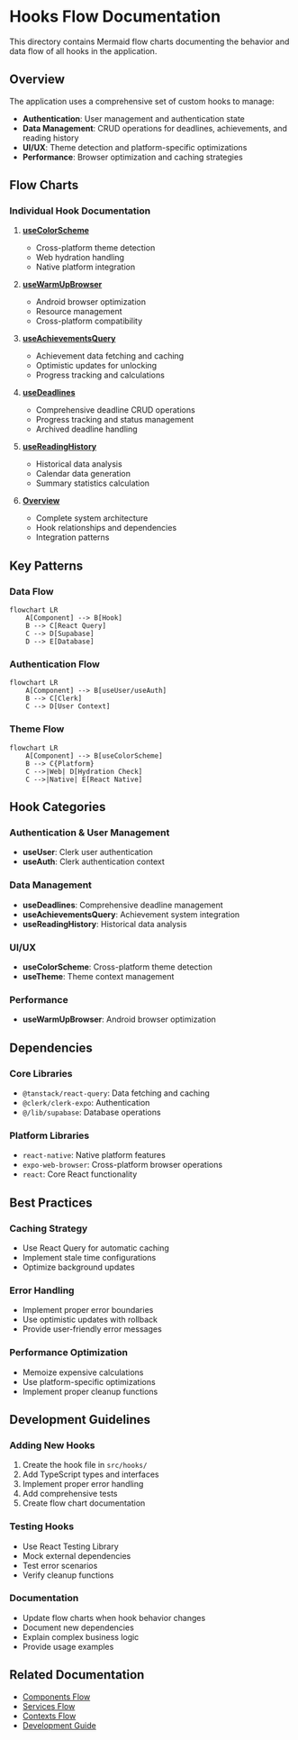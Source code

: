 # Hooks Flow Documentation

This directory contains Mermaid flow charts documenting the behavior and data flow of all hooks in the application.

## Overview

The application uses a comprehensive set of custom hooks to manage:
- **Authentication**: User management and authentication state
- **Data Management**: CRUD operations for deadlines, achievements, and reading history
- **UI/UX**: Theme detection and platform-specific optimizations
- **Performance**: Browser optimization and caching strategies

## Flow Charts

### Individual Hook Documentation

1. **[useColorScheme](./useColorScheme.md)**
   - Cross-platform theme detection
   - Web hydration handling
   - Native platform integration

2. **[useWarmUpBrowser](./useWarmUpBrowser.md)**
   - Android browser optimization
   - Resource management
   - Cross-platform compatibility

3. **[useAchievementsQuery](./useAchievementsQuery.md)**
   - Achievement data fetching and caching
   - Optimistic updates for unlocking
   - Progress tracking and calculations

4. **[useDeadlines](./useDeadlines.md)**
   - Comprehensive deadline CRUD operations
   - Progress tracking and status management
   - Archived deadline handling

5. **[useReadingHistory](./useReadingHistory.md)**
   - Historical data analysis
   - Calendar data generation
   - Summary statistics calculation

6. **[Overview](./overview.md)**
   - Complete system architecture
   - Hook relationships and dependencies
   - Integration patterns

## Key Patterns

### Data Flow
```mermaid
flowchart LR
    A[Component] --> B[Hook]
    B --> C[React Query]
    C --> D[Supabase]
    D --> E[Database]
```

### Authentication Flow
```mermaid
flowchart LR
    A[Component] --> B[useUser/useAuth]
    B --> C[Clerk]
    C --> D[User Context]
```

### Theme Flow
```mermaid
flowchart LR
    A[Component] --> B[useColorScheme]
    B --> C{Platform}
    C -->|Web| D[Hydration Check]
    C -->|Native| E[React Native]
```

## Hook Categories

### Authentication & User Management
- **useUser**: Clerk user authentication
- **useAuth**: Clerk authentication context

### Data Management
- **useDeadlines**: Comprehensive deadline management
- **useAchievementsQuery**: Achievement system integration
- **useReadingHistory**: Historical data analysis

### UI/UX
- **useColorScheme**: Cross-platform theme detection
- **useTheme**: Theme context management

### Performance
- **useWarmUpBrowser**: Android browser optimization

## Dependencies

### Core Libraries
- `@tanstack/react-query`: Data fetching and caching
- `@clerk/clerk-expo`: Authentication
- `@/lib/supabase`: Database operations

### Platform Libraries
- `react-native`: Native platform features
- `expo-web-browser`: Cross-platform browser operations
- `react`: Core React functionality

## Best Practices

### Caching Strategy
- Use React Query for automatic caching
- Implement stale time configurations
- Optimize background updates

### Error Handling
- Implement proper error boundaries
- Use optimistic updates with rollback
- Provide user-friendly error messages

### Performance Optimization
- Memoize expensive calculations
- Use platform-specific optimizations
- Implement proper cleanup functions

## Development Guidelines

### Adding New Hooks
1. Create the hook file in `src/hooks/`
2. Add TypeScript types and interfaces
3. Implement proper error handling
4. Add comprehensive tests
5. Create flow chart documentation

### Testing Hooks
- Use React Testing Library
- Mock external dependencies
- Test error scenarios
- Verify cleanup functions

### Documentation
- Update flow charts when hook behavior changes
- Document new dependencies
- Explain complex business logic
- Provide usage examples

## Related Documentation

- [Components Flow](../components/README.md)
- [Services Flow](../services/README.md)
- [Contexts Flow](../contexts/README.md)
- [Development Guide](../../DEVELOPMENT.md) 